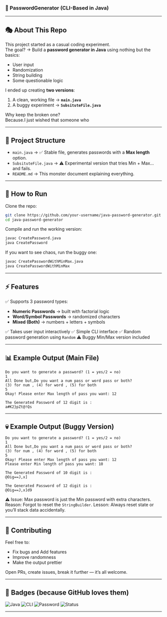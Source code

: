 ### 🔐 PasswordGenerator (CLI-Based in Java)

---

## 🎭 About This Repo
This project started as a casual coding experiment.  
The goal? → Build a **password generator in Java** using nothing but the basics:
- User input
- Randomization
- String building
- Some questionable logic

I ended up creating **two versions**:
1. A clean, working file → **`main.java`**
2. A buggy experiment → **`SubsituteFile.java`**

Why keep the broken one?  
Because.I just wished that someone who  

---

## 📂 Project Structure

- `main.java` → ✅ Stable file, generates passwords with a **Max length** option.  
- `SubsituteFile.java` → ⚠️ Experimental version that tries Min + Max… and fails.  
- `README.md` → This monster document explaining everything.  

---

## 🚀 How to Run

Clone the repo:
```bash
git clone https://github.com/your-username/java-password-generator.git
cd java-password-generator
````

Compile and run the working version:

```bash
javac CreatePassword.java
java CreatePassword
```

If you want to see chaos, run the buggy one:

```bash
javac CreatePasswordWithMinMax.java
java CreatePasswordWithMinMax
```

---

## ⚡ Features

✅ Supports 3 password types:

* **Numeric Passwords** → built with factorial logic
* **Word/Symbol Passwords** → randomized characters
* **Mixed (Both)** → numbers + letters + symbols

✅ Takes user input interactively
✅ Simple CLI interface
✅ Random password generation using `Random`
⚠️ Buggy Min/Max version included

---

## 📊 Example Output (Main File)

```
Do you want to generate a password? (1 = yes/2 = no)
1
All Done but,Do you want a num pass or word pass or both?
(3) for num , (4) for word , (5) for both
5
Okay! Please enter Max length of pass you want: 12

The Generated Password of 12 digit is :
a#K2}pZt@!Qs
```

---

## 💀 Example Output (Buggy Version)

```
Do you want to generate a password? (1 = yes/2 = no)
1
All Done but,Do you want a num pass or word pass or both?
(3) for num , (4) for word , (5) for both
5
Okay! Please enter Max length of pass you want: 12
Please enter Min length of pass you want: 10

The Generated Password of 10 digit is :
@Oig==J,x]

The Generated Password of 12 digit is :
@Oig==J,x]d9
```

⚠️ Issue: Max password is just the Min password with extra characters.
Reason: Forgot to reset the `StringBuilder`.
Lesson: Always reset state or you’ll stack data accidentally.

---

## 🤝 Contributing

Feel free to:

* Fix bugs and Add features
* Improve randomness
* Make the output prettier

Open PRs, create issues, break it further — it’s all welcome.

---

## 🎨 Badges (because GitHub loves them)

![Java](https://img.shields.io/badge/Java-007396?style=for-the-badge\&logo=java\&logoColor=white)
![CLI](https://img.shields.io/badge/CLI--App-Terminal-blue?style=for-the-badge)
![Password](https://img.shields.io/badge/Password-Generator-orange?style=for-the-badge)
![Status](https://img.shields.io/badge/Status-Experimental-yellow?style=for-the-badge)

---




